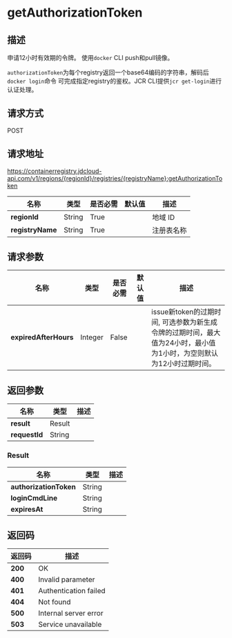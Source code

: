 # getAuthorizationToken


## 描述
<p>申请12小时有效期的令牌。 使用<code>docker</code> CLI push和pull镜像。</p>
<p><code>authorizationToken</code>为每个registry返回一个base64编码的字符串，解码后<code>docker login</code>命令
可完成指定registry的鉴权。JCR CLI提供<code>jcr get-login</code>进行认证处理。</p>


## 请求方式
POST

## 请求地址
https://containerregistry.jdcloud-api.com/v1/regions/{regionId}/registries/{registryName}:getAuthorizationToken

|名称|类型|是否必需|默认值|描述|
|---|---|---|---|---|
|**regionId**|String|True| |地域 ID|
|**registryName**|String|True| |注册表名称|

## 请求参数
|名称|类型|是否必需|默认值|描述|
|---|---|---|---|---|
|**expiredAfterHours**|Integer|False| |issue新token的过期时间, 可选参数为新生成令牌的过期时间，最大值为24小时，最小值为1小时，为空则默认为12小时过期时间。<br>|


## 返回参数
|名称|类型|描述|
|---|---|---|
|**result**|Result| |
|**requestId**|String| |

### Result
|名称|类型|描述|
|---|---|---|
|**authorizationToken**|String| |
|**loginCmdLine**|String| |
|**expiresAt**|String| |

## 返回码
|返回码|描述|
|---|---|
|**200**|OK|
|**400**|Invalid parameter|
|**401**|Authentication failed|
|**404**|Not found|
|**500**|Internal server error|
|**503**|Service unavailable|
